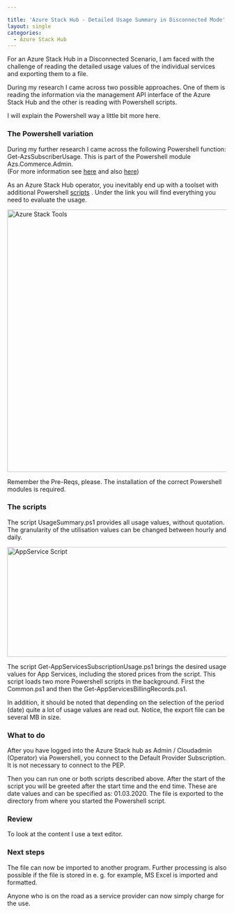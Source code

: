 ```yaml
---

title: 'Azure Stack Hub - Detailed Usage Summary in Disconnected Mode'
layout: single
categories:
  - Azure Stack Hub
---
```

For an Azure Stack Hub in a Disconnected Scenario, I am faced with the challenge of reading the detailed usage values of the individual services and exporting them to a file.

During my research I came across two possible approaches. One of them is reading the information via the management API interface of the Azure Stack Hub and the other is reading with Powershell scripts.

I will explain the Powershell way a little bit more here.

### **The Powershell variation**

During my further research I came across the following Powershell function: Get-AzsSubscriberUsage. This is part of the Powershell module Azs.Commerce.Admin.  
(For more information see [here](https://docs.microsoft.com/en-us/powershell/module/azs.commerce.admin/?view=azurestackps-1.8.1) and also [here](https://www.powershellgallery.com/packages/Azs.Commerce.Admin/0.9.0-preview))

As an Azure Stack Hub operator, you inevitably end up with a toolset with additional Powershell [scripts](https://github.com/Azure/AzureStack-Tools) . Under the link you will find everything you need to evaluate the usage.


<img loading="lazy" class="aligncenter wp-image-234" src="https://azurestack.info/wp-content/uploads/2020/05/azstools-1024x794.jpg" alt="Azure Stack Tools" width="776" height="602" srcset="https://azurestack.info/wp-content/uploads/2020/05/azstools-1024x794.jpg 1024w, https://azurestack.info/wp-content/uploads/2020/05/azstools-300x233.jpg 300w, https://azurestack.info/wp-content/uploads/2020/05/azstools-768x595.jpg 768w, https://azurestack.info/wp-content/uploads/2020/05/azstools.jpg 1028w" sizes="(max-width: 776px) 100vw, 776px" /> 


Remember the Pre-Reqs, please. The installation of the correct Powershell modules is required.


### **The scripts**

The script UsageSummary.ps1 provides all usage values, without quotation. The granularity of the utilisation values can be changed between hourly and daily.



<img loading="lazy" class="aligncenter size-full wp-image-235" src="https://azurestack.info/wp-content/uploads/2020/05/appservicescript.jpg" alt="AppService Script" width="1006" height="252" srcset="https://azurestack.info/wp-content/uploads/2020/05/appservicescript.jpg 1006w, https://azurestack.info/wp-content/uploads/2020/05/appservicescript-300x75.jpg 300w, https://azurestack.info/wp-content/uploads/2020/05/appservicescript-768x192.jpg 768w" sizes="(max-width: 1006px) 100vw, 1006px" /> 


The script Get-AppServicesSubscriptionUsage.ps1 brings the desired usage values for App Services, including the stored prices from the script. This script loads two more Powershell scripts in the background. First the Common.ps1 and then the Get-AppServicesBillingRecords.ps1.

In addition, it should be noted that depending on the selection of the period (date) quite a lot of usage values are read out. Notice, the export file can be several MB in size.



### **What to do**

After you have logged into the Azure Stack hub as Admin / Cloudadmin (Operator) via Powershell, you connect to the Default Provider Subscription. It is not necessary to connect to the PEP.

Then you can run one or both scripts described above. After the start of the script you will be greeted after the start time and the end time. These are date values and can be specified as: 01.03.2020. The file is exported to the directory from where you started the Powershell script.



### **Review**

To look at the content I use a text editor.



### **Next steps**

The file can now be imported to another program. Further processing is also possible if the file is stored in e. g. for example, MS Excel is imported and formatted.

Anyone who is on the road as a service provider can now simply charge for the use.
